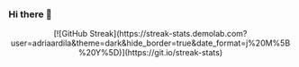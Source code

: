 ### Hi there 👋

<p align="center">
[![GitHub Streak](https://streak-stats.demolab.com?user=adriaardila&theme=dark&hide_border=true&date_format=j%20M%5B%20Y%5D)](https://git.io/streak-stats)
</p>
<!--
**adriaardila/adriaardila** is a ✨ _special_ ✨ repository because its `README.md` (this file) appears on your GitHub profile.

Here are some ideas to get you started:

- 🔭 I’m currently working on ...
- 🌱 I’m currently learning ...
- 👯 I’m looking to collaborate on ...
- 🤔 I’m looking for help with ...
- 💬 Ask me about ...
- 📫 How to reach me: ...
- 😄 Pronouns: ...
- ⚡ Fun fact: ...
-->
